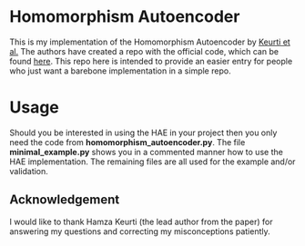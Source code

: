 # Homomorphism Autoencoder
This is my implementation of the Homomorphism Autoencoder by [Keurti et al.](https://arxiv.org/abs/2207.12067) The authors have created a repo with the official code, which can be found [here](https://github.com/hamzakeurti/homomorphismvae).
This repo here is intended to provide an easier entry for people who just want a barebone implementation in a simple repo.


# Usage
Should you be interested in using the HAE in your project then you only need the code from **homomorphism_autoencoder.py**.
The file **minimal_example.py** shows you in a commented manner how to use the HAE implementation.
The remaining files are all used for the example and/or validation.

## Acknowledgement

I would like to thank Hamza Keurti (the lead author from the paper) for answering my questions and correcting my misconceptions patiently.
